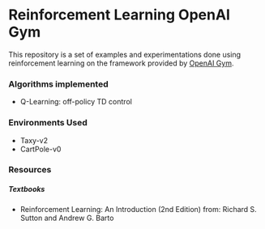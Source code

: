 # Reinforcement Learning OpenAI Gym

This repository is a set of examples and experimentations done using reinforcement learning on the framework provided by [OpenAI Gym](https://gym.openai.com/).

### Algorithms implemented

- Q-Learning: off-policy TD control

### Environments Used

- Taxy-v2
- CartPole-v0

### Resources

##### Textbooks

- Reinforcement Learning: An Introduction (2nd Edition) from: Richard S. Sutton and Andrew G. Barto